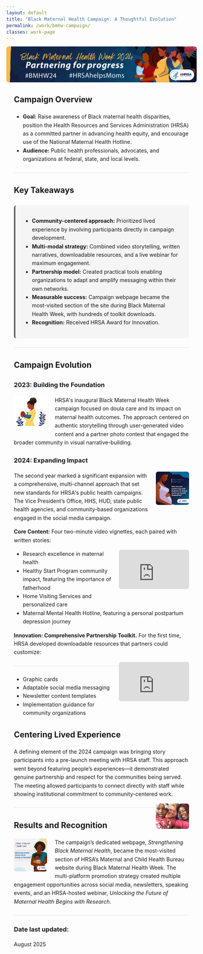 ```yaml
---
layout: default
title: "Black Maternal Health Campaign: A Thoughtful Evolution"
permalink: /work/bmhw-campaign/
classes: work-page
---
```


<style>
/* Page-local container for margins & width */
.case {
  max-width: 56rem;               /* ~896px: comfortable mid width */
  margin: 0 auto;                 /* centers content */
  padding: 0 1.25rem;             /* side breathing room */
  line-height: 1.6;
}

/* Banner constrained to content width */
.banner img {
  width: 100%;
  height: auto;
  max-height: 240px;              /* keep banner from dominating */
  object-fit: cover;
  border-radius: 6px;
  display: block;
  margin-bottom: 1.25rem;
}

/* Soft callout box (Key Takeaways) */
.key-takeaways {
  background: #f5f5f5;
  border-left: 4px solid #666;
  padding: 1rem 1.25rem;
  margin: 1.5rem 0;
  border-radius: 6px;
}

/* Constrain ALL images inside the case */
.case img {
  max-width: 100%;
  height: auto;
  border-radius: 6px;
}

/* Inline images: ~half the earlier size, with float */
.inline-img.left,
.inline-img.right {
  max-width: 19%;                 /* ~quarter of content width */
}
.inline-img.left  { float: left;  margin: 0 1.25rem 1rem 0; }
.inline-img.right { float: right; margin: 0 0 1rem 1.25rem; }

/* Inline (small) video that sits with text */
.video-inline {
  float: right;
  width: min(320px, 40%);         /* ≈ quarter-ish width */
  aspect-ratio: 16 / 9;
  margin: 0 0 1rem 1rem;
  overflow: hidden;
  border-radius: 6px;
}
.video-inline iframe {
  width: 100%;
  height: 100%;
  border: 0;
}

/* Full-width (capped) video block, if needed elsewhere */
.video-embed {
  position: relative;
  padding-bottom: 56.25%;
  height: 0;
  margin: 1.25rem auto;
  max-width: 48rem;               /* cap around 768px */
}
.video-embed iframe {
  position: absolute; top: 0; left: 0;
  width: 100%; height: 100%;
  border: 0; border-radius: 6px;
}

/* Simple separators */
.hr { border-top: 1px solid #e5e5e5; margin: 1.5rem 0; }

/* Mobile tweaks: stack floats */
@media (max-width: 768px) {
  .inline-img.left,
  .inline-img.right,
  .video-inline {
    float: none;
    width: 100%;
    max-width: 100%;
    margin: 1rem 0;
  }
}
</style>

<!-- Banner -->
<div class="banner">
  <img src="/assets/images/bmhw-2024-web-banner.jpg" alt="Black Maternal Health Week campaign banner">
</div>

<div class="case">

  <h2>Campaign Overview</h2>
  <ul>
    <li><strong>Goal:</strong> Raise awareness of Black maternal health disparities, position the Health Resources and Services Administration (HRSA) as a committed partner in advancing health equity, and encourage use of the National Maternal Health Hotline.</li>
    <li><strong>Audience:</strong> Public health professionals, advocates, and organizations at federal, state, and local levels.</li>
  </ul>

  <div class="hr"></div>

  <h2>Key Takeaways</h2>
  <div class="key-takeaways">
    <ul>
      <li><strong>Community-centered approach:</strong> Prioritized lived experience by involving participants directly in campaign development.</li>
      <li><strong>Multi-modal strategy:</strong> Combined video storytelling, written narratives, downloadable resources, and a live webinar for maximum engagement.</li>
      <li><strong>Partnership model:</strong> Created practical tools enabling organizations to adapt and amplify messaging within their own networks.</li>
      <li><strong>Measurable success:</strong> Campaign webpage became the most-visited section of the site during Black Maternal Health Week, with hundreds of toolkit downloads.</li>
      <li><strong>Recognition:</strong> Received HRSA Award for Innovation.</li>
    </ul>
  </div>

  <div class="hr"></div>

  <h2>Campaign Evolution</h2>

  <h3>2023: Building the Foundation</h3>
  <img src="/assets/images/BMHWicon2023.jpg" alt="Icon for 2023 campaign" class="inline-img left">
  <p>HRSA's inaugural Black Maternal Health Week campaign focused on doula care and its impact on maternal health outcomes. The approach centered on authentic storytelling through user-generated video content and a partner photo contest that engaged the broader community in visual narrative-building.</p>

  <h3>2024: Expanding Impact</h3>
  <img src="/assets/images/BMHWsquarePartnerPurpose.jpg" alt="Partnering graphic" class="inline-img right">
  <p>The second year marked a significant expansion with a comprehensive, multi-channel approach that set new standards for HRSA's public health campaigns. The Vice President’s Office, HHS, HUD, state public health agencies, and community-based organizations engaged in the social media campaign.</p>
  

  <p><strong>Core Content:</strong> Four two-minute video vignettes, each paired with written stories:</p>
   <!-- Inline, constrained video on the right -->
    <div class="video-inline">
      <iframe src="https://www.youtube.com/embed/cs7wvSViTAM" allowfullscreen title="Campaign video 1"></iframe>
    </div>
  <ul>
    <li>Research excellence in maternal health</li>
    <li>Healthy Start Program community impact, featuring the importance of fatherhood</li>
    <li>Home Visiting Services and personalized care</li>
    <li>Maternal Mental Health Hotline, featuring a personal postpartum depression journey</li>
  </ul>


  <p><strong>Innovation: Comprehensive Partnership Toolkit.</strong> For the first time, HRSA developed downloadable resources that partners could customize:</p>
    <!-- Second inline, constrained video on the right -->
      <div class="video-inline">
        <iframe src="https://www.youtube.com/embed/3mOvkEkEMMg" allowfullscreen title="User-generated 2024 video"></iframe>
      </div>

  <div class="hr"></div>
  <ul>
    <li>Graphic cards</li>
    <li>Adaptable social media messaging</li>
    <li>Newsletter content templates</li>
    <li>Implementation guidance for community organizations</li>
  </ul>



  <h2>Centering Lived Experience</h2>
  <p>A defining element of the 2024 campaign was bringing story participants into a pre-launch meeting with HRSA staff. This approach went beyond featuring people’s experiences—it demonstrated genuine partnership and respect for the communities being served. The meeting allowed participants to connect directly with staff while showing institutional commitment to community-centered work.</p>

  <img src="/assets/images/BMHWfatima.jpg" alt="Participants meeting with HRSA staff" class="inline-img right">

  <div class="hr"></div>

  <h2>Results and Recognition</h2>

  <img src="/assets/images/BMHWsquareBumpBeyond.jpg" alt="Partnering graphic" class="inline-img left">

  <p>The campaign’s dedicated webpage, <em>Strengthening Black Maternal Health</em>, became the most-visited section of HRSA’s Maternal and Child Health Bureau website during Black Maternal Health Week. The multi-platform promotion strategy created multiple engagement opportunities across social media, newsletters, speaking events, and an HRSA-hosted webinar, <em>Unlocking the Future of Maternal Health Begins with Research</em>.</p>

  <div class="hr"></div>

  <h3>Date last updated:</h3>
  <p>August 2025</p>

</div> <!-- /case -->
